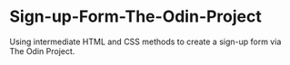 # Sign-up-Form-The-Odin-Project
Using intermediate HTML and CSS methods to create a sign-up form via The Odin Project.

